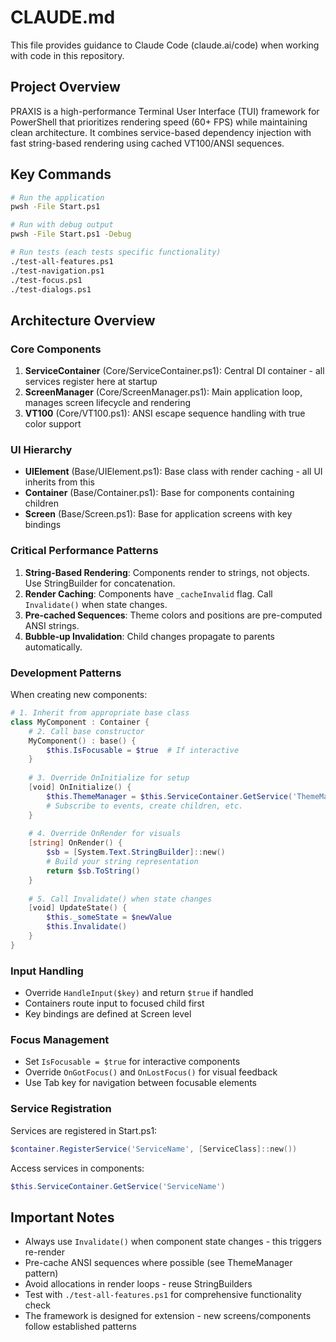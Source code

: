 # CLAUDE.md

This file provides guidance to Claude Code (claude.ai/code) when working with code in this repository.

## Project Overview

PRAXIS is a high-performance Terminal User Interface (TUI) framework for PowerShell that prioritizes rendering speed (60+ FPS) while maintaining clean architecture. It combines service-based dependency injection with fast string-based rendering using cached VT100/ANSI sequences.

## Key Commands

```bash
# Run the application
pwsh -File Start.ps1

# Run with debug output
pwsh -File Start.ps1 -Debug

# Run tests (each tests specific functionality)
./test-all-features.ps1
./test-navigation.ps1
./test-focus.ps1
./test-dialogs.ps1
```

## Architecture Overview

### Core Components

1. **ServiceContainer** (Core/ServiceContainer.ps1): Central DI container - all services register here at startup
2. **ScreenManager** (Core/ScreenManager.ps1): Main application loop, manages screen lifecycle and rendering
3. **VT100** (Core/VT100.ps1): ANSI escape sequence handling with true color support

### UI Hierarchy

- **UIElement** (Base/UIElement.ps1): Base class with render caching - all UI inherits from this
- **Container** (Base/Container.ps1): Base for components containing children
- **Screen** (Base/Screen.ps1): Base for application screens with key bindings

### Critical Performance Patterns

1. **String-Based Rendering**: Components render to strings, not objects. Use StringBuilder for concatenation.
2. **Render Caching**: Components have `_cacheInvalid` flag. Call `Invalidate()` when state changes.
3. **Pre-cached Sequences**: Theme colors and positions are pre-computed ANSI strings.
4. **Bubble-up Invalidation**: Child changes propagate to parents automatically.

### Development Patterns

When creating new components:
```powershell
# 1. Inherit from appropriate base class
class MyComponent : Container {
    # 2. Call base constructor
    MyComponent() : base() {
        $this.IsFocusable = $true  # If interactive
    }
    
    # 3. Override OnInitialize for setup
    [void] OnInitialize() {
        $this.ThemeManager = $this.ServiceContainer.GetService('ThemeManager')
        # Subscribe to events, create children, etc.
    }
    
    # 4. Override OnRender for visuals
    [string] OnRender() {
        $sb = [System.Text.StringBuilder]::new()
        # Build your string representation
        return $sb.ToString()
    }
    
    # 5. Call Invalidate() when state changes
    [void] UpdateState() {
        $this._someState = $newValue
        $this.Invalidate()
    }
}
```

### Input Handling

- Override `HandleInput($key)` and return `$true` if handled
- Containers route input to focused child first
- Key bindings are defined at Screen level

### Focus Management

- Set `IsFocusable = $true` for interactive components
- Override `OnGotFocus()` and `OnLostFocus()` for visual feedback
- Use Tab key for navigation between focusable elements

### Service Registration

Services are registered in Start.ps1:
```powershell
$container.RegisterService('ServiceName', [ServiceClass]::new())
```

Access services in components:
```powershell
$this.ServiceContainer.GetService('ServiceName')
```

## Important Notes

- Always use `Invalidate()` when component state changes - this triggers re-render
- Pre-cache ANSI sequences where possible (see ThemeManager pattern)
- Avoid allocations in render loops - reuse StringBuilders
- Test with `./test-all-features.ps1` for comprehensive functionality check
- The framework is designed for extension - new screens/components follow established patterns